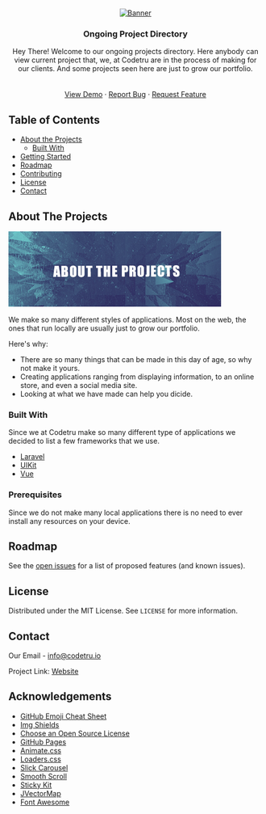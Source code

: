 
<!-- PROJECT LOGO -->
<br />
<p align="center">
  <a href="https://github.com/codetru-io/Ongoings">
    <img src="Readme_Assets/Banner.png" alt="Banner" width="90" height="100">
  </a>

  <h3 align="center">Ongoing Project Directory</h3>

  <p align="center">
    Hey There! Welcome to our ongoing projects directory. Here anybody can view current project that, we, at Codetru are in the process of making for our clients. And some projects seen here are just to grow our portfolio.
    <br />
    <br />
    <br />
    <a href="https://www.project.codetru.io">View Demo</a>
    ·
    <a href="https://github.com/codetru-io/Ongoings/issues">Report Bug</a>
    ·
    <a href="https://github.com/codetru-io/Ongoings/issues">Request Feature</a>
  </p>
</p>



<!-- TABLE OF CONTENTS -->
## Table of Contents

* [About the Projects](#about-the-project)
  * [Built With](#built-with)
* [Getting Started](#getting-started)
* [Roadmap](#roadmap)
* [Contributing](#contributing)
* [License](#license)
* [Contact](#contact)



<!-- ABOUT THE PROJECT -->
## About The Projects

[![Product Name Screen Shot][product-screenshot]](https://www.project.codetru.io)

We make so many different styles of applications. Most on the web, the ones that run locally are usually just to grow our portfolio.

Here's why:
* There are so many things that can be made in this day of age, so why not make it yours.
* Creating applications ranging from displaying information, to an online store, and even a social media site.
* Looking at what we have made can help you dicide.



### Built With
Since we at Codetru make so many different type of applications we decided to list a few frameworks that we use.
* [Laravel](https://laravel.com)
* [UIKit](https://getuikit.com/)
* [Vue](https://vuejs.org/)

### Prerequisites

Since we do not make many local applications there is no need to ever install any resources on your device.


<!-- ROADMAP -->
## Roadmap

See the [open issues](https://github.com/codetru-io/Ongoings/issues) for a list of proposed features (and known issues).

<!-- LICENSE -->
## License

Distributed under the MIT License. See `LICENSE` for more information.



<!-- CONTACT -->
## Contact

Our Email - info@codetru.io

Project Link: [Website](https://project.codetru.io)



<!-- ACKNOWLEDGEMENTS -->
## Acknowledgements
* [GitHub Emoji Cheat Sheet](https://www.webpagefx.com/tools/emoji-cheat-sheet)
* [Img Shields](https://shields.io)
* [Choose an Open Source License](https://choosealicense.com)
* [GitHub Pages](https://pages.github.com)
* [Animate.css](https://daneden.github.io/animate.css)
* [Loaders.css](https://connoratherton.com/loaders)
* [Slick Carousel](https://kenwheeler.github.io/slick)
* [Smooth Scroll](https://github.com/cferdinandi/smooth-scroll)
* [Sticky Kit](http://leafo.net/sticky-kit)
* [JVectorMap](http://jvectormap.com)
* [Font Awesome](https://fontawesome.com)


[product-screenshot]: Readme_Assets/AboutTheProjects.png
